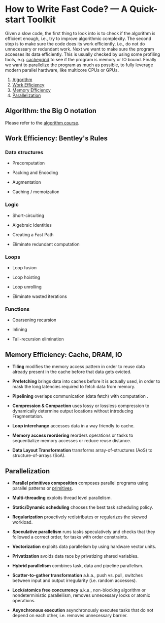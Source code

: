 # How to Write Fast Code? &mdash; A Quick-start Toolkit

Given a slow code, the first thing to look into is to check if the algorithm is efficient enough, i.e., try to improve algorithmic complexity.
The second step is to make sure the code does its work efficiently, i.e., do not do unnecessary or redundant work.
Next we want to make sure the program accesses its data efficiently. 
This is usually checked by using some profiling tools, e.g. [cachegrind](https://valgrind.org/docs/manual/cg-manual.html) to see if the program is memory or IO bound.
Finally we want to parallelize the program as much as possible, to fully leverage modern parallel hardware, like multicore CPUs or GPUs.

1. [Algorithm](#algorithm)
2. [Work Efficiency](#work)
3. [Memory Efficiency](#memory)
4. [Parallelization](#parallelization)

  
## Algorithm: the Big O notation <a name="algorithm"></a>

Please refer to the [algorithm course](https://ocw.mit.edu/courses/6-006-introduction-to-algorithms-spring-2020/).

## Work Efficiency: Bentley's Rules <a name="work"></a>

### Data structures 

* Precomputation
 
* Packing and Encoding	
 
* Augmentation	
 
* Caching / memoization
 
### Logic

* Short-circuiting	

* Algebraic Identities	

* Creating a Fast Path	

* Eliminate redundant computation

### Loops	

* Loop fusion	

* Loop hoisting	

* Loop unrolling

* Eliminate wasted iterations

### Functions	

* Coarsening recursion	

* Inlining

* Tail-recursion elimination
	

## Memory Efficiency: Cache, DRAM, IO <a name="memory"></a>

* **Tiling**	modifies the memory access pattern in order to reuse data already present in the cache before that data gets evicted.		

* **Prefetching**	brings data into caches before it is actually used, in order to mask the long latencies required to fetch data from memory.				

* **Pipelining** overlaps communication (data fetch) with computation .					

* **Compression & Compaction**	uses lossy or lossless compression to dynamically determine output locations without introducing Fragmentation.		

* **Loop interchange**	accesses data in a way friendly to cache.

* **Memory access reordering**	reorders operations or tasks to sequentialize memory accesses or reduce reuse distance.					

* **Data Layout Transformation** transforms	array-of-structures (AoS) to structure-of-arrays (SoA).

## Parallelization <a name="parallelization"></a>

* **Parallel primitives composition**	composes parallel programs using parallel patterns or [primitives](https://github.com/cmuparlay/parlaylib/tree/master/examples).

* **Multi-threading**	exploits thread level parallelism.

* **Static/Dynamic scheduling**	chooses the best task scheduling policy.			

* **Regularization**	proactively redistributes or regularizes the skewed workload.		

* **Speculative parallelism**	runs tasks speculatively and checks that they followed a correct order, for tasks with order constraints.

* **Vectorization** exploits data parallelism by using hardware vector units.

* **Privatization**	avoids data race by privatizing shared variables.				

* **Hybrid parallelism** combines task, data and pipeline parallelism.

* **Scatter-to-gather transformation** a.k.a., push vs. pull, switches between	input and output irregularity (i.e. random accesses).			

* **Lock/atomics free concurrency**	a.k.a., non-blocking algorithm or nondeterministic parallellism, removes unnecessary locks or atomic operations.				

* **Asynchronous execution** asynchronously executes tasks that do not depend on each other, i.e. removes unnecessary barrier.	

